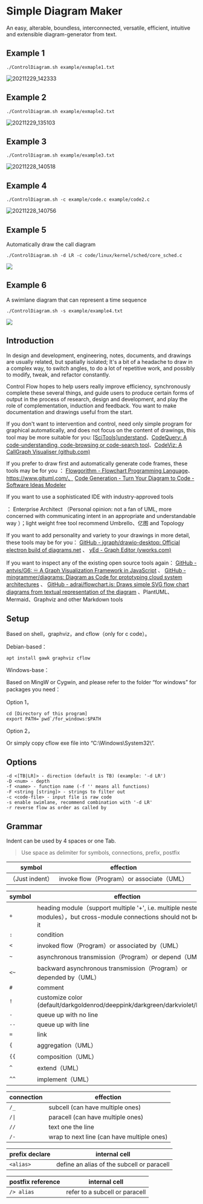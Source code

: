 # Simple Diagram Maker

An easy, alterable, boundless, interconnected, versatile, efficient, intuitive and extensible diagram-generator from text.



## Example 1

```
./ControlDiagram.sh example/exmaple1.txt
```

![20211229_142333](example/20211229_142333.svg)

## Example 2

```
./ControlDiagram.sh example/exmaple2.txt
```

![20211229_135103](example/20211229_135103.svg)

## Example 3

```
./ControlDiagram.sh example/example3.txt
```

![20211228_140518](example/20211228_140518.svg)

## Example 4

```
./ControlDiagram.sh -c example/code.c example/code2.c
```

![20211228_140756](example/20211228_140756.svg)

## Example 5

Automatically draw the call diagram

```
./ControlDiagram.sh -d LR -c code/linux/kernel/sched/core_sched.c
```

![](example/20220303_084130.svg)



## Example 6

A swimlane diagram that can represent a time sequence

```
./ControlDiagram.sh -s example/example4.txt
```

![](example/20220303_100329.svg)



## Introduction

In design and development, engineering, notes, documents, and drawings are usually related, but spatially isolated; It's a bit of a headache to draw in a complex way, to switch angles, to do a lot of repetitive work, and possibly to modify, tweak, and refactor constantly.  

 

Control Flow hopes to help users really improve efficiency, synchronously complete these several things, and guide users to produce certain forms of output in the process of research, design and development, and play the role of complementation, induction and feedback. You want to make documentation and drawings useful from the start.  

 

If you don't want to intervention and control, need only simple program for graphical automatically, and does not focus on the content of drawings, this tool may be more suitable for you: [[SciTools]understand](https://www.scitools.com/)、[CodeQuery: A code-understanding, code-browsing or code-search tool](https://github.com/ruben2020/codequery)、[CodeViz: A CallGraph Visualiser (github.com)](https://github.com/petersenna/codeviz)

 

If you prefer to draw first and automatically generate code frames, these tools may be for you  ： [Flowgorithm - Flowchart Programming Language](http://flowgorithm.org/)、https://www.gituml.com/、 [Code Generation - Turn Your Diagram to Code - Software Ideas Modeler](https://www.softwareideas.net/code-generation-diagram-to-code) 



If you want to use a sophisticated IDE with industry-approved tools

： Enterprise Architect （Personal opinion: not a fan of UML, more concerned with communicating intent in an appropriate and understandable way  ）；light weight free tool recommend Umbrello、亿图 and Topology

If you want to add personality and variety to your drawings in more detail, these tools may be for you： [GitHub - jgraph/drawio-desktop: Official electron build of diagrams.net](https://github.com/jgraph/drawio-desktop) 、 [yEd - Graph Editor (yworks.com)](https://www.yworks.com/products/yed) 

If you want to inspect any of the existing open source tools again： [GitHub - antvis/G6: ♾ A Graph Visualization Framework in JavaScript](https://github.com/antvis/G6) 、 [GitHub - mingrammer/diagrams: Diagram as Code for prototyping cloud system architectures](https://github.com/mingrammer/diagrams) 、 [GitHub - adrai/flowchart.js: Draws simple SVG flow chart diagrams from textual representation of the diagram](https://github.com/adrai/flowchart.js) 、PlantUML、Mermaid、Graphviz and other Markdown tools



## Setup

Based on shell，graphviz，and cflow（only for c code）。

Debian-based：

```
apt install gawk graphviz cflow
```



Windows-base：

Based on MingW or Cygwin, and please refer to the folder “for windows” for packages you need：

Option 1，

```
cd [Directory of this program]
export PATH=`pwd`/for_windows:$PATH
```

Option 2，

Or simply copy cflow exe file into “C:\Windows\System32\”.



## Options

```
-d <[TB|LR]> - direction (default is TB) (example: '-d LR')
-D <num> - depth
-f <name> - function name (-f '' means all functions)
-F <string [string]> - strings to filter out
-c <code-file> - input file is raw code
-s enable swimlane, recommend combination with '-d LR'
-r reverse flow as order as called by
```



## Grammar

Indent can be used by 4 spaces or one Tab.

> Use space as delimiter for symbols, connections, prefix, postfix

| symbol                | effection                                 |
| --------------------- | ----------------------------------------- |
| <none>（Just indent） | invoke flow（Program）or associate（UML）  |

| symbol | effection                                                    |
| ------ | ------------------------------------------------------------ |
| `+`    | heading module（support multiple '+', i.e. multiple nested modules），but cross-module connections should not be under it |
| `:`    | condition                                                    |
| `<`    | invoked flow（Program）or associated by（UML）               |
| `~`    | asynchronous transmission（Program）or depend（UML）         |
| `<~`   | backward asynchronous transmission（Program）or depended by（UML） |
| `#`    | comment                                                      |
| `!`    | customize color (default/darkgoldenrod/deeppink/darkgreen/darkviolet/blue/...) |
| `-`    | queue up with no line                                        |
| `--`   | queue up with line                                           |
| `=`    | link                                                         |
| `{`    | aggregation（UML）                                           |
| `{{`   | composition（UML）                                           |
| `^`    | extend（UML）                                                |
| `^^`   | implement（UML）                                             |

| connection | effection                                  |
| ---------- | ------------------------------------------ |
| `/_`       | subcell (can have multiple ones)           |
| `/\|`       | paracell (can have multiple ones)         |
| `//`       | text one the line                          |
| `/-`       | wrap to next line (can have multiple ones) |

| prefix declare | internal cell                              |
| -------------- | ------------------------------------------ |
| `<alias>`      | define an alias of the subcell or paracell |

| postfix reference | internal cell                  |
| ----------------- | ------------------------------ |
| `/> alias`        | refer to a subcell or paracell |
